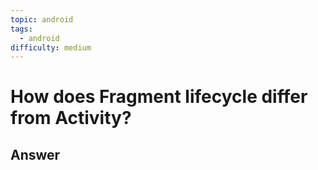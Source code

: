 ```yaml
---
topic: android
tags:
  - android
difficulty: medium
---
```


# How does Fragment lifecycle differ from Activity?

## Answer

